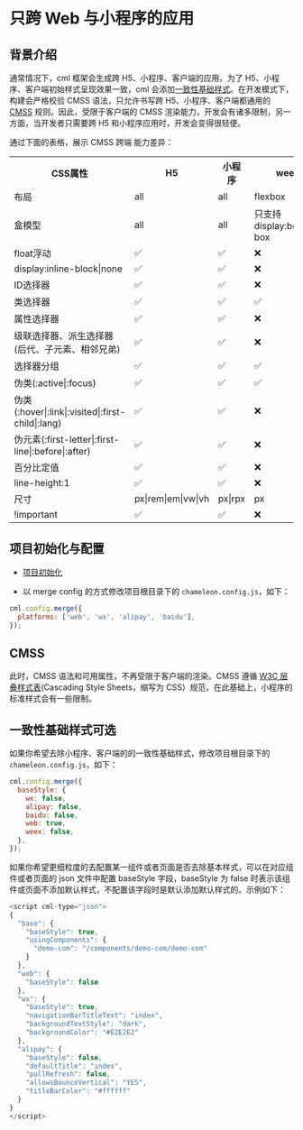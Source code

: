 # 只跨 Web 与小程序的应用

## 背景介绍

通常情况下，cml 框架会生成跨 H5、小程序、客户端的应用。为了 H5、小程序、客户端初始样式呈现效果一致，cml 会添加[一致性基础样式](../docs/cmss.md#一致性基础样式)。在开发模式下，构建会严格校验 CMSS 语法，只允许书写跨 H5、小程序、客户端都通用的 [CMSS](../docs/cmss.md) 规则。因此，受限于客户端的 CMSS 渲染能力，开发会有诸多限制，另一方面，当开发者只需要跨 H5 和小程序应用时，开发会变得很轻便。

通过下面的表格，展示 CMSS 跨端 能力差异：

<table>
  <tr>
    <th width="200px">CSS属性</th>
    <th>H5</th>
    <th width="100px">小程序</th>
    <th>weex</th>
  </tr>
  <tr>
    <td>布局</td>
    <td>all</td>
    <td>all</td>
    <td>flexbox</td>
  </tr>
  <tr>
    <td>盒模型</td>
    <td>all</td>
    <td>all</td>
    <td>只支持display:border-box</td>
  </tr>
  <tr>
    <td>float浮动</td>
    <td>✅</td>
    <td>✅</td>
    <td>❌</td>
  </tr>
  <tr>
    <td>display:inline-block|none</td>
    <td>✅</td>
    <td>✅</td>
    <td>❌</td>
  </tr>
  <tr>
    <td>ID选择器</td>
    <td>✅</td>
    <td>✅</td>
    <td>❌</td>
  </tr>
  <tr>
    <td>类选择器</td>
    <td>✅</td>
    <td>✅</td>
    <td>✅</td>
  </tr>
  <tr>
    <td>属性选择器</td>
    <td>✅</td>
    <td>✅</td>
    <td>❌</td>
  </tr>
  <tr>
    <td>级联选择器、派生选择器(后代、子元素、相邻兄弟)</td>
    <td>✅</td>
    <td>✅</td>
    <td>❌</td>
  </tr>
  <tr>
    <td>选择器分组</td>
    <td>✅</td>
    <td>✅</td>
    <td>✅</td>
  </tr>
  <tr>
    <td>伪类(:active|:focus)</td>
    <td>✅</td>
    <td>✅</td>
    <td>✅</td>
  </tr>
  <tr>
    <td>伪类(:hover|:link|:visited|:first-child|:lang)</td>
    <td>✅</td>
    <td>✅</td>
    <td>❌</td>
  </tr>
  <tr>
    <td>伪元素(:first-letter|:first-line|:before|:after)</td>
    <td>✅</td>
    <td>✅</td>
    <td>❌</td>
  </tr>
  <tr>
    <td>百分比定值</td>
    <td>✅</td>
    <td>✅</td>
    <td>❌</td>
  </tr>
  <tr>
    <td>line-height:1</td>
    <td>✅</td>
    <td>✅</td>
    <td>❌</td>
  </tr>
  <tr>
    <td>尺寸</td>
    <td>px|rem|em|vw|vh</td>
    <td>px|rpx</td>
    <td>px</td>
  </tr>
  <tr>
    <td>!important</td>
    <td>✅</td>
    <td>✅</td>
    <td>❌</td>
  </tr>
</table>

## 项目初始化与配置

- [项目初始化](../docs/setup.md)

- 以 merge config 的方式修改项目根目录下的 `chameleon.config.js`，如下：

```js
cml.config.merge({
  platforms: ['web', 'wx', 'alipay', 'baidu'],
});
```

## CMSS

此时，CMSS 语法和可用属性，不再受限于客户端的渲染。CMSS 遵循 [W3C 层叠样式表](https://www.w3.org/TR/css-backgrounds-3/#introduction)(Cascading Style Sheets，缩写为 CSS）规范，在此基础上，小程序的标准样式会有一些限制。

## 一致性基础样式可选

如果你希望去除小程序、客户端的的一致性基础样式，修改项目根目录下的 `chameleon.config.js`，如下：

```js
cml.config.merge({
  baseStyle: {
    wx: false,
    alipay: false,
    baidu: false,
    web: true,
    weex: false,
  },
});
```

如果你希望更细粒度的去配置某一组件或者页面是否去除基本样式，可以在对应组件或者页面的 json 文件中配置 baseStyle 字段，baseStyle 为 false 时表示该组件或页面不添加默认样式，不配置该字段时是默认添加默认样式的。示例如下：

```js
<script cml-type="json">
{
  "base": {
    "baseStyle": true,
    "usingComponents": {
      "demo-com": "/components/demo-com/demo-com"
    }
  },
  "web": {
    "baseStyle": false
  },
  "wx": {
    "baseStyle": true,
    "navigationBarTitleText": "index",
    "backgroundTextStyle": "dark",
    "backgroundColor": "#E2E2E2"
  },
  "alipay": {
    "baseStyle": false,
    "defaultTitle": "index",
    "pullRefresh": false,
    "allowsBounceVertical": "YES",
    "titleBarColor": "#ffffff"
  }
}
</script>
```
